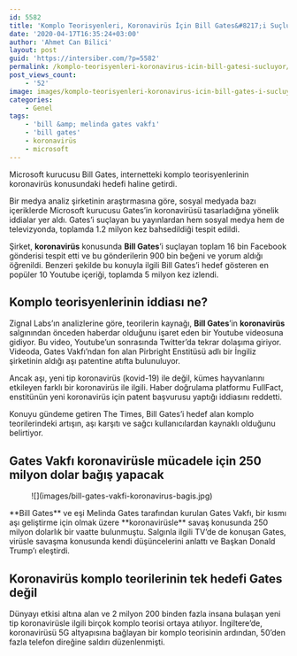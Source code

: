 ```yaml
---
id: 5582
title: 'Komplo Teorisyenleri, Koronavirüs İçin Bill Gates&#8217;i Suçluyor'
date: '2020-04-17T16:35:24+03:00'
author: 'Ahmet Can Bilici'
layout: post
guid: 'https://intersiber.com/?p=5582'
permalink: /komplo-teorisyenleri-koronavirus-icin-bill-gatesi-sucluyor/
post_views_count:
    - '52'
image: images/komplo-teorisyenleri-koronavirus-icin-bill-gates-i-sucluyor.jpeg
categories:
    - Genel
tags:
    - 'bill &amp; melinda gates vakfı'
    - 'bill gates'
    - koronavirüs
    - microsoft
---
```


Microsoft kurucusu Bill Gates, internetteki komplo teorisyenlerinin koronavirüs konusundaki hedefi haline getirdi.

Bir medya analiz şirketinin araştırmasına göre, sosyal medyada bazı içeriklerde Microsoft kurucusu Gates’in koronavirüsü tasarladığına yönelik iddialar yer aldı. Gates’i suçlayan bu yayınlardan hem sosyal medya hem de televizyonda, toplamda 1.2 milyon kez bahsedildiği tespit edildi.

Şirket, **koronavirüs** konusunda **Bill Gates**’i suçlayan toplam 16 bin Facebook gönderisi tespit etti ve bu gönderilerin 900 bin beğeni ve yorum aldığı öğrenildi. Benzeri şekilde bu konuyla ilgili Bill Gates’i hedef gösteren en popüler 10 Youtube içeriği, toplamda 5 milyon kez izlendi.

## Komplo teorisyenlerinin iddiası ne?

Zignal Labs’ın analizlerine göre, teorilerin kaynağı, **Bill Gates**’in **koronavirüs** salgınından önceden haberdar olduğunu işaret eden bir Youtube videosuna gidiyor. Bu video, Youtube’un sonrasında Twitter’da tekrar dolaşıma giriyor. Videoda, Gates Vakfı’ndan fon alan Pirbright Enstitüsü adlı bir İngiliz şirketinin aldığı aşı patentine atıfta bulunuluyor.

Ancak aşı, yeni tip koronavirüs (kovid-19) ile değil, kümes hayvanlarını etkileyen farklı bir koronavirüs ile ilgili. Haber doğrulama platformu FullFact, enstitünün yeni koronavirüs için patent başvurusu yaptığı iddiasını reddetti.

Konuyu gündeme getiren The Times, Bill Gates’i hedef alan komplo teorilerindeki artışın, aşı karşıtı ve sağcı kullanıcılardan kaynaklı olduğunu belirtiyor.

## Gates Vakfı koronavirüsle mücadele için 250 milyon dolar bağış yapacak

<figure class="wp-block-image size-large">![](images/bill-gates-vakfi-koronavirus-bagis.jpg)</figure>**Bill Gates** ve eşi Melinda Gates tarafından kurulan Gates Vakfı, bir kısmı aşı geliştirme için olmak üzere **koronavirüsle** savaş konusunda 250 milyon dolarlık bir vaatte bulunmuştu. Salgınla ilgili TV’de de konuşan Gates, virüsle savaşma konusunda kendi düşüncelerini anlattı ve Başkan Donald Trump’ı eleştirdi.

## Koronavirüs komplo teorilerinin tek hedefi Gates değil

Dünyayı etkisi altına alan ve 2 milyon 200 binden fazla insana bulaşan yeni tip koronavirüsle ilgili birçok komplo teorisi ortaya atılıyor. İngiltere’de, koronavirüsü 5G altyapısına bağlayan bir komplo teorisinin ardından, 50’den fazla telefon direğine saldırı düzenlenmişti.
